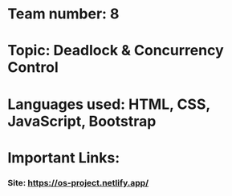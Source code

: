 # Team number: 8

# Topic: Deadlock & Concurrency Control

# Languages used: HTML, CSS, JavaScript, Bootstrap

# Important Links:

### Site: https://os-project.netlify.app/


